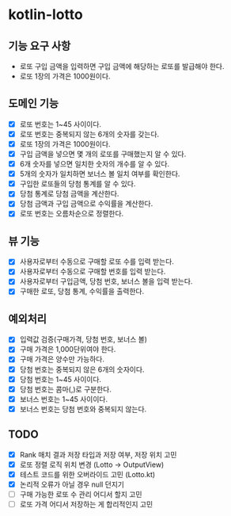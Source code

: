 # kotlin-lotto

## 기능 요구 사항
- 로또 구입 금액을 입력하면 구입 금액에 해당하는 로또를 발급해야 한다.
- 로또 1장의 가격은 1000원이다.

## 도메인 기능
- [x] 로또 번호는 1~45 사이이다.
- [x] 로또 번호는 중복되지 않는 6개의 숫자를 갖는다.
- [x] 로또 1장의 가격은 1000원이다.
- [x] 구입 금액을 넣으면 몇 개의 로또를 구매했는지 알 수 있다.
- [x] 6개 숫자를 넣으면 일치한 숫자의 개수를 알 수 있다.
- [x] 5개의 숫자가 일치하면 보너스 볼 일치 여부를 확인한다.
- [x] 구입한 로또들의 당첨 통계를 알 수 있다.
- [x] 당첨 통계로 당첨 금액을 계산한다.
- [x] 당첨 금액과 구입 금액으로 수익률을 계산한다.
- [x] 로또 번호는 오름차순으로 정렬한다.

## 뷰 기능
- [x] 사용자로부터 수동으로 구매할 로또 수를 입력 받는다.
- [x] 사용자로부터 수동으로 구매할 번호를 입력 받는다.
- [x] 사용자로부터 구입금액, 당첨 번호, 보너스 볼을 입력 받는다.
- [x] 구매한 로또, 당첨 통계, 수익률을 출력한다.

## 예외처리
- [x] 입력값 검증(구매가격, 당첨 번호, 보너스 볼)
- [x] 구매 가격은 1,000단위여야 한다.
- [x] 구매 가격은 양수만 가능하다.
- [x] 당첨 번호는 중복되지 않은 6개의 숫자이다.
- [x] 당첨 번호는 1~45 사이이다.
- [x] 당첨 번호는 콤마(,)로 구분한다.
- [x] 보너스 번호는 1~45 사이이다.
- [x] 보너스 번호는 당첨 번호와 중복되지 않는다.

## TODO
- [x] Rank 매치 결과 저장 타입과 저장 여부, 저장 위치 고민
- [x] 로또 정렬 로직 위치 변경 (Lotto -> OutputView)
- [x] 테스트 코드를 위한 오버라이드 고민 (Lotto.kt)
- [x] 논리적 오류가 아닐 경우 null 던지기
- [ ] 구매 가능한 로또 수 관리 어디서 할지 고민
- [ ] 로또 가격 어디서 저장하는 게 합리적인지 고민